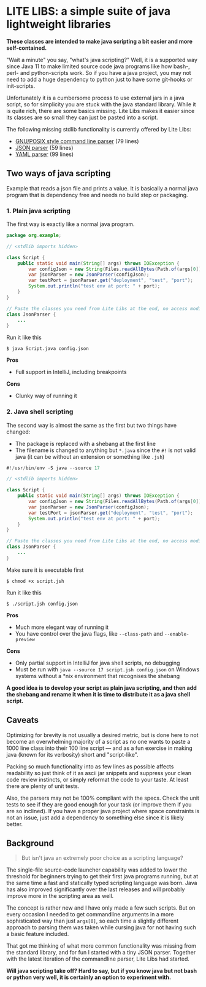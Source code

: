 LITE LIBS: a simple suite of java lightweight libraries
========================================================
__These classes are intended to make java scripting a bit easier and more
self-contained.__

"Wait a minute" you say, "what's java scripting?" Well, it is a supported
way since Java 11 to make limited source code java programs like how bash-,
perl- and python-scripts work. So if you have a java project, you may not need
to add a huge dependency to python just to have some git-hooks or init-scripts.

Unfortunately it is a cumbersome process to use external jars in a
java script, so for simplicity you are stuck with the java standard library.
While it is quite rich, there are some basics missing. Lite Libs makes it easier
since its classes are so small they can just be pasted into a script.

The following missing stdlib functionality is currently offered by Lite Libs:
* [GNU/POSIX style command line parser](src/main/java/libs/lite/cli) (79 lines)
* [JSON parser](src/main/java/libs/lite/jsonparser) (59 lines)
* [YAML parser](src/main/java/libs/lite/yamlparser) (99 lines)

Two ways of java scripting
--------------------------
Example that reads a json file and prints a value. It is basically a normal java
program that is dependency free and needs no build step or packaging.

### 1. Plain java scripting
The first way is exactly like a normal java program.
```java
package org.example;

// <stdlib imports hidden>

class Script {
    public static void main(String[] args) throws IOException {
        var configJson = new String(Files.readAllBytes(Path.of(args[0])));
        var jsonParser = new JsonParser(configJson);
        var testPort = jsonParser.get("deployment", "test", "port");
        System.out.println("test env at port: " + port);
    }
}

// Paste the classes you need from Lite Libs at the end, no access modifier
class JsonParser {
    ...
}
```
Run it like this
```
$ java Script.java config.json
```
**Pros**
- Full support in IntelliJ, including breakpoints

**Cons**
- Clunky way of running it

### 2. Java shell scripting
The second way is almost the same as the first but two things have changed:
- The package is replaced with a shebang at the first line
- The filename is changed to anything but `*.java` since the `#!` is not valid
  java (it can be without an extension or something like `.jsh`)

```java
#!/usr/bin/env -S java --source 17

// <stdlib imports hidden>

class Script {
    public static void main(String[] args) throws IOException {
        var configJson = new String(Files.readAllBytes(Path.of(args[0])));
        var jsonParser = new JsonParser(configJson);
        var testPort = jsonParser.get("deployment", "test", "port");
        System.out.println("test env at port: " + port);
    }
}

// Paste the classes you need from Lite Libs at the end, no access modifier
class JsonParser {
    ...
}
```
Make sure it is executable first

    $ chmod +x script.jsh

Run it like this

    $ ./script.jsh config.json

**Pros**
- Much more elegant way of running it
- You have control over the java flags, like `--class-path` and `--enable-preview`

**Cons**
- Only partial support in IntelliJ for java shell scripts, no debugging
- Must be run with `java --source 17 script.jsh config.json` on Windows systems
  without a *nix environment that recognises the shebang

__A good idea is to develop your script as plain java scripting, and then add the
shebang and rename it when it is time to distribute it as a java shell script.__

## Caveats
Optimizing for brevity is not usually a desired metric, but is done here to not
become an overwhelming majority of a script as no one wants to paste a 1000 line
class into their 100 line script — and as a fun exercise in making java (known
for its verbosity) short and "script-like".

Packing so much functionality into as few lines as possible affects readability
so just think of it as ascii jar snippets and suppress your clean code review
instincts, or simply reformat the code to your taste. At least there are plenty
of unit tests.

Also, the parsers may not be 100% compliant with the specs. Check the unit
tests to see if they are good enough for your task (or improve them if you are
so inclined). If you have a proper java project where space constraints is not
an issue, just add a dependency to something else since it is likely better.

## Background

> But isn't java an extremely poor choice as a scripting language?

The single-file source-code launcher capability was added to lower the threshold
for beginners trying to get their first java programs running,
but at the same time a fast and statically typed scripting language was born.
Java has also improved significantly over the last releases and will probably
improve more in the scripting area as well.

The concept is rather new and I have only made a few such scripts. But on every
occasion I needed to get commandline arguments in a more sophisticated way than
just `args[0]`, so each time a slightly different approach to parsing them was
taken while cursing java for not having such a basic feature included.

That got me thinking of what more common functionality was missing from the
standard library, and for fun I started with a tiny JSON parser. Together with
the latest iteration of the commandline parser, Lite Libs had started.

__Will java scripting take off? Hard to say, but if you know java but not bash
or python very well, it is certainly an option to experiment with.__
